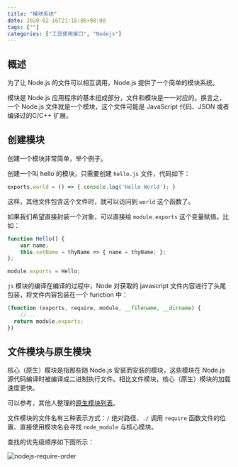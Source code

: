```yaml
---
title: "模块系统"
date: 2020-02-16T21:16:00+08:00
tags: [""]
categories: ["工具使用接口", "Nodejs"]
---
```



## 概述

为了让 Node.js 的文件可以相互调用，Node.js 提供了一个简单的模块系统。

模块是 Node.js 应用程序的基本组成部分，文件和模块是一一对应的。换言之，一个 Node.js 文件就是一个模块，这个文件可能是 JavaScript 代码、JSON 或者编译过的C/C++ 扩展。

## 创建模块

创建一个模块非常简单，举个例子。

创建一个叫 hello 的模块，只需要创建 `hello.js` 文件，代码如下：

```javascript
exports.world = () => { console.log('Hello World'); }
```

这样，其他文件包含这个文件时，就可以访问到 `world` 这个函数了。

如果我们希望直接封装一个对象，可以直接给 `module.exports` 这个变量赋值。比如：

```javascript
function Hello() {
    var name; 
    this.setName = thyName => { name = thyName; };  
}; 

module.exports = Hello;
```

`js` 模块的编译在编译的过程中，Node 对获取的 javascript 文件内容进行了头尾包装，将文件内容包装在一个 function 中：

```javascript
(function (exports, require, module, __filename, __dirname) {
	//...
  return module.exports;
})
```

## 文件模块与原生模块

核心（原生）模块是指那些随 Node.js 安装而安装的模块，这些模块在 Node.js 源代码编译时被编译成二进制执行文件。相比文件模块，核心（原生）模块的加载速度更快。

可以参考，其他人整理的[原生模块列表](https://itbilu.com/nodejs/core/N1tv0Pgd-.html)。

文件模块的文件名有三种表示方式：`/` 绝对路径、`./` 调用 `require` 函数文件的位置、直接使用模块名会寻找 `node_module` 与核心模块。

查找的优先级顺序如下图所示：

![nodejs-require-order](../nodejs-require-order.jpg)
